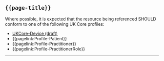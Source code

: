 ## <code>{{page-title}}</code>

Where possible, it is expected that the resource being referenced SHOULD conform to one of the following UK Core profiles:

- [UKCore-Device (draft)]("https://simplifier.net/guide/UKCoreImplementationGuideAssetsinDevelopment/Home/ProfilesandExtensions/Profile-UKCore-Device)
- {{pagelink:Profile-Patient}}
- {{pagelink:Profile-Practitioner}}
- {{pagelink:Profile-PractitionerRole}}

---